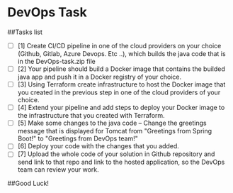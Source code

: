 # DevOps Task

##Tasks list
- [ ] [1] Create CI/CD pipeline in one of the cloud providers on your choice (Github, Gitlab, Azure Devops. Etc ..), which builds the java code that is in the    DevOps-task.zip file
- [ ] [2] Your pipeline should build a Docker image that contains the builded java app and push it in a Docker registry of your choice.
- [ ] [3] Using Terraform create infrastructure to host the Docker image that you created in the previous step in one of the cloud providers of your choice.
- [ ] [4] Extend your pipeline and add steps to deploy your Docker image to the infrastructure that you created with Terraform.
- [ ] [5] Make some changes to the java code – Change the greetings message that is displayed for Tomcat from "Greetings from Spring Boot!" to "Greetings from DevOps team!"
- [ ] [6] Deploy your code with the changes that you added.
- [ ] [7] Upload the whole code of your solution in Github repository and send link to that repo and link to the hosted application, so the DevOps team can review your work.

##Good Luck!
